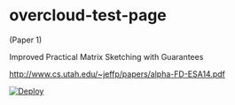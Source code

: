 overcloud-test-page
===================
(Paper 1)

Improved Practical Matrix Sketching with Guarantees

http://www.cs.utah.edu/~jeffp/papers/alpha-FD-ESA14.pdf

[![Deploy](https://www.herokucdn.com/deploy/button.png)](http://pc32.utahddc.geniracks.net/cgi-bin/yoko.cgi?155.99.144.46:5000/esa)
